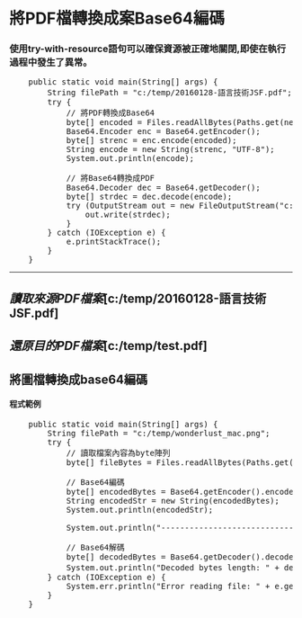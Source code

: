 # 將PDF檔轉換成案Base64編碼
### 使用try-with-resource語句可以確保資源被正確地關閉,即使在執行過程中發生了異常。
<pre>
    public static void main(String[] args) {
        String filePath = "c:/temp/20160128-語言技術JSF.pdf";
        try {
            // 將PDF轉換成Base64
            byte[] encoded = Files.readAllBytes(Paths.get(new File(filePath).getAbsolutePath()));
            Base64.Encoder enc = Base64.getEncoder();
            byte[] strenc = enc.encode(encoded);
            String encode = new String(strenc, "UTF-8");
            System.out.println(encode);

            // 將Base64轉換成PDF
            Base64.Decoder dec = Base64.getDecoder();
            byte[] strdec = dec.decode(encode);
            try (OutputStream out = new FileOutputStream("c:/temp/test.pdf")) {
                out.write(strdec);
            }
        } catch (IOException e) {
            e.printStackTrace();
        }
    }
</pre>
---
*讀取來源PDF檔案*[c:/temp/20160128-語言技術JSF.pdf]
---
*還原目的PDF檔案*[c:/temp/test.pdf]
---
## 將圖檔轉換成base64編碼
#### 程式範例
<pre>
    public static void main(String[] args) {
        String filePath = "c:/temp/wonderlust_mac.png";
        try {
            // 讀取檔案內容為byte陣列
            byte[] fileBytes = Files.readAllBytes(Paths.get(filePath));

            // Base64編碼
            byte[] encodedBytes = Base64.getEncoder().encode(fileBytes);
            String encodedStr = new String(encodedBytes);
            System.out.println(encodedStr);

            System.out.println("-------------------------------");

            // Base64解碼
            byte[] decodedBytes = Base64.getDecoder().decode(encodedStr);
            System.out.println("Decoded bytes length: " + decodedBytes.length); // 檢查解碼後的byte陣列長度是否正確
        } catch (IOException e) {
            System.err.println("Error reading file: " + e.getMessage());
        }
    }
</pre>
